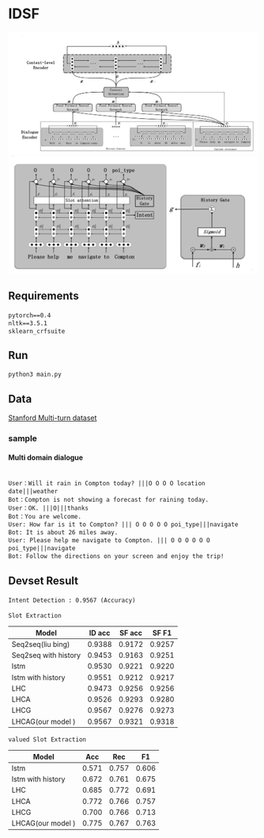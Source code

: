 # IDSF



![Model](images/history.png "model")
![Model](images/rnn.png "model")

## Requirements

```
pytorch==0.4
nltk==3.5.1
sklearn_crfsuite
```

## Run

```
python3 main.py
```

## Data

 [Stanford Multi-turn dataset](https://nlp.stanford.edu/blog/a-new-multi-turn-multi-domain-task-oriented-dialogue-dataset/) 

### sample


#### Multi domain dialogue

```

User：Will it rain in Compton today? |||O O O O location date|||weather
Bot：Compton is not showing a forecast for raining today.
User：OK. |||O|||thanks
Bot：You are welcome.
User: How far is it to Compton? ||| O O O O O poi_type|||navigate
Bot: It is about 26 miles away.
User: Please help me navigate to Compton. ||| O O O O O O poi_type|||navigate
Bot: Follow the directions on your screen and enjoy the trip!

```


## Devset Result

`Intent Detection : 0.9567 (Accuracy)`


`Slot Extraction`

| Model | ID acc | SF acc | SF F1 |
| ------ | ------ | ------ | ------ |
| Seq2seq(liu bing) | 0.9388 | 0.9172 | 0.9257 |
| Seq2seq with history | 0.9453 | 0.9163 | 0.9251 |
| lstm  | 0.9530 | 0.9221 | 0.9220 |
| lstm with history | 0.9551 | 0.9212 | 0.9217 |
| LHC | 0.9473 | 0.9256 | 0.9256 |
| LHCA | 0.9526 | 0.9293 | 0.9280 |
| LHCG | 0.9567 |  0.9276 | 0.9273 |
| LHCAG(our model ) | 0.9567 | 0.9321 | 0.9318 |


`valued Slot Extraction`

| Model | Acc | Rec | F1 |
| ------ | ------ | ------ | ------ |
| lstm | 0.571 | 0.757 | 0.606 |
| lstm with history | 0.672 | 0.761 | 0.675 |
| LHC | 0.685 | 0.772 | 0.691 |
| LHCA | 0.772 |0.766|0.757|
|LHCG|0.700|0.766|0.713
|LHCAG(our model )|0.775|0.767|0.763|
